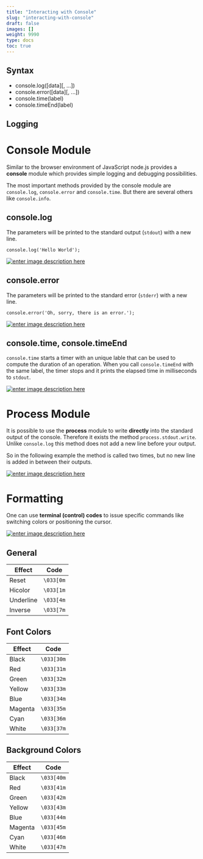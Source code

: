 ```yaml
---
title: "Interacting with Console"
slug: "interacting-with-console"
draft: false
images: []
weight: 9990
type: docs
toc: true
---
```


## Syntax
- console.log([data][, ...])
- console.error([data][, ...])
- console.time(label)
- console.timeEnd(label)

## Logging
# Console Module #

Similar to the browser environment of JavaScript node.js provides a **console** module which provides simple logging and debugging possibilities.

The most important methods provided by the console module are ``console.log``, ``console.error`` and ``console.time``. But there are several others like ``console.info``.

## console.log ##

The parameters will be printed to the standard output (``stdout``) with a new line.

``console.log('Hello World');``

[![enter image description here][1]][1]

## console.error ##

The parameters will be printed to the standard error (``stderr``) with a new line.

``console.error('Oh, sorry, there is an error.');``

[![enter image description here][2]][2]

## console.time, console.timeEnd ##

``console.time`` starts a timer with an unique lable that can be used to compute the duration of an operation. When you call ``console.timeEnd`` with the same label, the timer stops and it prints the elapsed time in milliseconds to ``stdout``.

[![enter image description here][3]][3]

# Process Module #
It is possible to use the **process** module to write **directly** into the standard output of the console. Therefore it exists the method ``process.stdout.write``.
Unlike ``console.log`` this method does not add a new line before your output.

So in the following example the method is called two times, but no new line is added in between their outputs.

[![enter image description here][4]][4]

# Formatting #
One can use **terminal (control) codes** to issue specific commands like switching colors or positioning the cursor.

[![enter image description here][5]][5]

## General ##

| Effect| Code|
| ------ | ------ |
| Reset| ``\033[0m``|
| Hicolor | ``\033[1m``|
| Underline| ``\033[4m``|
| Inverse| ``\033[7m``|

## Font Colors ##

| Effect| Code|
| ------ | ------ |
| Black| ``\033[30m``|
| Red| ``\033[31m``|
| Green| ``\033[32m``|
| Yellow | ``\033[33m``|
| Blue| ``\033[34m``|
| Magenta| ``\033[35m``|
| Cyan| ``\033[36m``|
| White| ``\033[37m``|

## Background Colors ##

| Effect| Code|
| ------ | ------ |
| Black| ``\033[40m``|
| Red| ``\033[41m``|
| Green| ``\033[42m``|
| Yellow | ``\033[43m``|
| Blue| ``\033[44m``|
| Magenta| ``\033[45m``|
| Cyan| ``\033[46m``|
| White| ``\033[47m``|

  [1]: http://i.stack.imgur.com/ebKzm.png
  [2]: http://i.stack.imgur.com/tYA8Q.png
  [3]: http://i.stack.imgur.com/lAryO.png
  [4]: http://i.stack.imgur.com/DlAXq.png
  [5]: http://i.stack.imgur.com/EfFXm.png

